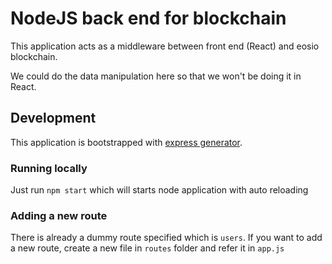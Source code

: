 # NodeJS back end for blockchain

This application acts as a middleware between front end (React) and eosio blockchain.

We could do the data manipulation here so that we won't be doing it in React.

## Development

This application is bootstrapped with [express generator](https://expressjs.com/en/starter/generator.html).

### Running locally

Just run `npm start` which will starts node application with auto reloading

### Adding a new route

There is already a dummy route specified which is `users`.
If you want to add a new route, create a new file in `routes` folder and refer it in `app.js`
